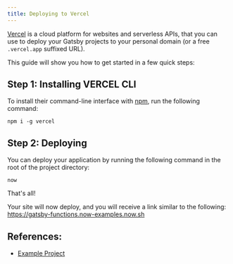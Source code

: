 ```yaml
---
title: Deploying to Vercel
---
```


[Vercel](https://vercel.com/home) is a cloud platform for websites and serverless APIs, that you can use to deploy your Gatsby projects to your personal domain (or a free `.vercel.app` suffixed URL).

This guide will show you how to get started in a few quick steps:

## Step 1: Installing VERCEL CLI

To install their command-line interface with [npm](https://www.npmjs.com/), run the following command:

```shell
npm i -g vercel
```

## Step 2: Deploying

You can deploy your application by running the following command in the root of the project directory:

```shell
now
```

That's all!

Your site will now deploy, and you will receive a link similar to the following: https://gatsby-functions.now-examples.now.sh

## References:

- [Example Project](https://github.com/zeit/now/tree/master/examples/gatsby)
